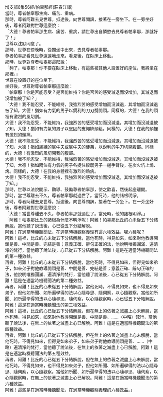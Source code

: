 增支部6集56經/帕辜那經(莊春江譯)  
當時，尊者帕辜那生病、痛苦、重病。  
那時，尊者阿難去見世尊。抵達後，向世尊問訊，接著在一旁坐下。在一旁坐好後，尊者阿難對世尊這麼說：  
「大德！尊者帕辜那生病、痛苦、重病，請世尊出自憐愍去見尊者帕辜那，那就好了！」  
世尊以沈默同意了。  
那時，世尊在傍晚時，從獨坐中出來，去見尊者帕辜那。  
尊者帕辜那看見世尊遠遠地走來。看見後，在臥床上移動。  
那時，世尊對尊者帕辜那這麼說：  
「夠了，帕辜那！你不要在臥床上移動，有這些被其他人設置好的座位，我將坐在那裡。」  
世尊在設置好的座位坐下。  
坐好後，世尊對尊者帕辜那這麼說：  
「帕辜那！你是否能忍受？是否能維持？你是否苦的感受減退而沒增加，其減退而沒增加被了知？」  
「大德！我不能忍受，不能維持，我強烈苦的感受增加而沒減退，其增加而沒減退被了知，大德！猶如有力氣的男子以銳利的刀刃劈開頭。同樣的，大德！在我的頭裡有激烈的風切割。  
大德！我不能忍受，不能維持，我強烈苦的感受增加而沒減退，其增加而沒減退被了知，大德！猶如有力氣的男子以堅固的皮繩綁頭箍。同樣的，大德！在我的頭裡有激烈的頭痛。  
大德！我不能忍受，不能維持，我強烈苦的感受增加而沒減退，其增加而沒減退被了知，大德！猶如熟練的屠牛夫或屠牛夫的徒弟，以銳利的牛刀切開腹部。同樣的，大德！有激烈的風切開我的腹部。  
大德！我不能忍受，不能維持，我強烈苦的感受增加而沒減退，其增加而沒減退被了知，大德！猶如兩位有力氣的男子各捉住較弱男子一邊手臂後，在炭火坑上燒、烤。同樣的，大德！在我的身體裡有激烈的熱病。  
大德！我不能忍受，不能維持，我強烈苦的感受增加而沒減退，其增加而沒減退被了知。」  
那時，世尊以法說開示、勸導、鼓勵尊者帕辜那，使之歡喜，然後起座離開。  
那時，當世尊離去不久，尊者帕辜那就過世了。當死時，他的諸根明淨。  
那時，尊者阿難去見世尊。抵達後，向世尊問訊，接著在一旁坐下。在一旁坐好後，尊者阿難對世尊這麼說：  
「大德！當世尊離去不久，尊者帕辜那就過世了。當死時，他的諸根明淨。」  
「阿難！帕辜那比丘的諸根為什麼不明淨呢！阿難！帕辜那比丘的心未從五下分結解脫，當他聽了說法後，心已從五下分結解脫。  
阿難！在適當時機聽聞法，在適當時機觀察義理有這六種效益，哪六種呢？  
阿難！這裡，比丘的心未從五下分結解脫，當他死時，得見如來，如來對他教導開頭是善、中間是善、完結是善；意義正確、辭句正確的法，他說明唯獨圓滿、遍清淨的梵行，當他聽了說法後，心已從五下分結解脫。阿難！這是在適當時機聽聞法的第一種效益。  
再者，阿難！比丘的心未從五下分結解脫，當他死時，不得見如來，但得見如來弟子，如來弟子對他教導開頭是善、中間是善、完結是善；意義正確、辭句正確的法，他說明唯獨圓滿、遍清淨的梵行，當他聽了說法後，心已從五下分結解脫。阿難！這是在適當時機聽聞法的第二種效益。  
再者，阿難！比丘的心未從五下分結解脫，當他死時，不得見如來，也不得見如來弟子，但他如所聞、如所遍學得的法以心隨尋思、隨伺察，以心隨觀察，當他如所聞、如所遍學得的法以心隨尋思、隨伺察，以心隨觀察時，心已從五下分結解脫。阿難！這是在適當時機聽聞法的第三種效益。  
阿難！這裡，比丘的心已從五下分結解脫，但在無上的依著之滅盡上心未解脫，當他死時，得見如來，如來對他教導開頭是善、中間是善、……（中略）梵行，當他聽了說法後，在無上的依著之滅盡上心已解脫。阿難！這是在適當時機聽聞法的第四種效益。  
再者，阿難！比丘的心已從五下分結解脫，但在無上的依著之滅盡上心未解脫，當他死時，不得見如來，但得見如來弟子，如來弟子對他教導開頭是善、……（中略）遍清淨的梵行，當他聽了說法後，在無上的依著之滅盡上心已解脫。阿難！這是在適當時機聽聞法的第五種效益。  
再者，阿難！比丘的心已從五下分結解脫，但在無上的依著之滅盡上心未解脫，當他死時，不得見如來，也不得見如來弟子，但他如所聞、如所遍學得的法以心隨尋思、隨伺察，以心隨觀察，當他如所聞、如所遍學得的法以心隨尋思、隨伺察，以心隨觀察時，在無上的依著之滅盡上心已解脫。阿難！這是在適當時機聽聞法的第六種效益。  
阿難！這些是在適當時機聽聞法，在適當時機觀察義理的六種效益。」  
  
  
